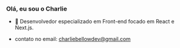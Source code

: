 ### Olá, eu sou o Charlie
- 🌱 Desenvolvedor especializado em Front-end focado em React e Next.js.

- contato no email: charliebellowdev@gmail.com




